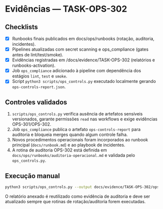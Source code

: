 # Evidências — TASK-OPS-302

## Checklists

- [x] Runbooks finais publicados em docs/ops/runbooks (rotação, auditoria, incidentes).
- [x] Pipelines atualizadas com secret scanning e ops_compliance (gates antes de lint/test/smoke).
- [x] Evidências registradas em /docs/evidence/TASK-OPS-302 (relatórios e runbooks-activation).
- [x] Job `ops_compliance` adicionado à pipeline com dependência dos estágios `lint`, `test` e `smoke`.
- [x] Script `python3 scripts/ops_controls.py` executado localmente gerando `ops-controls-report.json`.

## Controles validados

1. `scripts/ops_controls.py` verifica ausência de artefatos sensíveis versionados, garante permissões `read` nas workflows e exige evidências OPS-301/OPS-302.
2. Job `ops_compliance` publica o artefato `ops-controls-report` para auditoria e bloqueia merges quando algum controle falha.
3. Novos procedimentos operacionais foram incorporados ao runbook principal (`docs/runbook.md`) e ao playbook de incidentes.
4. A rotina de auditoria OPS-302 está definida em `docs/ops/runbooks/auditoria-operacional.md` e validada pelo `ops_controls.py`.

## Execução manual

```bash
python3 scripts/ops_controls.py --output docs/evidence/TASK-OPS-302/ops-controls-report.json
```

O relatório anexado é reutilizado como evidência de auditoria e deve ser atualizado sempre que rotinas de rotação/auditoria forem executadas.
